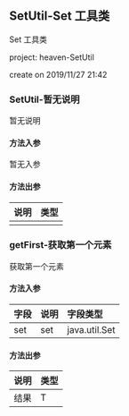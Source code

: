 ## SetUtil-Set 工具类

Set 工具类
<p> project: heaven-SetUtil </p>
<p> create on 2019/11/27 21:42 </p>

### SetUtil-暂无说明

暂无说明

#### 方法入参

暂无入参

#### 方法出参

| 说明 | 类型 |
|:---|:---|
|  |  |

### getFirst-获取第一个元素

获取第一个元素

#### 方法入参

| 字段 | 说明 | 字段类型 |
|:---|:---|:---|
| set | set | java.util.Set |

#### 方法出参

| 说明 | 类型 |
|:---|:---|
| 结果 | T |




